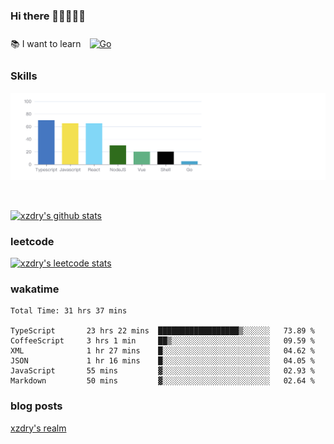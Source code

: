 ### Hi there 👋👋👋👋👋

 :books: I want to learn <a href="https://go.dev/" target="_blank"><img style="margin: 10px" src="https://profilinator.rishav.dev/skills-assets/go-original.svg" alt="Go" height="50" /></a>  

### Skills
![](img/2022-09-05-22-04-20.png)

<br />

[![xzdry's github stats](https://github-readme-stats.vercel.app/api?username=xzdry&count_private=true&show_icons=true&theme=vue)](https://github.com/xzdry)

### leetcode
[![xzdry's leetcode stats](https://leetcard.jacoblin.cool/xzdry-2?theme=light&font=Anek%20Kannada&site=cn)](https://leetcode.cn/u/xzdry-2/)

### wakatime
<!--START_SECTION:waka-->

```text
Total Time: 31 hrs 37 mins

TypeScript       23 hrs 22 mins  ██████████████████▒░░░░░░   73.89 %
CoffeeScript     3 hrs 1 min     ██▒░░░░░░░░░░░░░░░░░░░░░░   09.59 %
XML              1 hr 27 mins    █░░░░░░░░░░░░░░░░░░░░░░░░   04.62 %
JSON             1 hr 16 mins    █░░░░░░░░░░░░░░░░░░░░░░░░   04.05 %
JavaScript       55 mins         ▓░░░░░░░░░░░░░░░░░░░░░░░░   02.93 %
Markdown         50 mins         ▓░░░░░░░░░░░░░░░░░░░░░░░░   02.64 %
```

<!--END_SECTION:waka-->

### blog posts
[xzdry's realm](https://www.justdry.net/)
